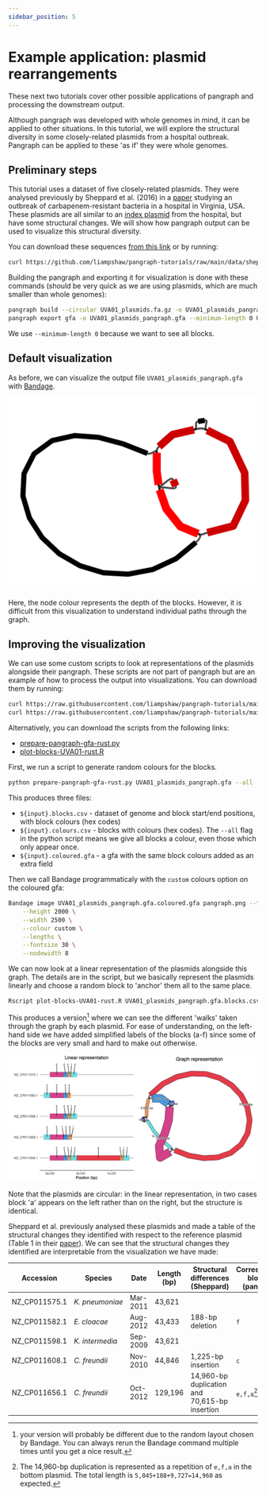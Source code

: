 ```yaml
---
sidebar_position: 5
---
```


# Example application: plasmid rearrangements

These next two tutorials cover other possible applications of pangraph and processing the downstream output.

Although pangraph was developed with whole genomes in mind, it can be applied to other situations. In this tutorial, we will explore the structural diversity in some closely-related plasmids from a hospital outbreak. Pangraph can be applied to these 'as if' they were whole genomes.  

## Preliminary steps

This tutorial uses a dataset of five closely-related plasmids. They were analysed previously by Sheppard et al. (2016) in a [paper](https://doi.org/10.1128/AAC.00464-16) studying an outbreak of carbapenem-resistant bacteria in a hospital in Virginia, USA. These plasmids are all similar to an [index plasmid](https://www.ncbi.nlm.nih.gov/nuccore/CP017937.1) from the hospital, but have some structural changes. We will show how pangraph output can be used to visualize this structural diversity.

You can download these sequences [from this link](https://github.com/liampshaw/pangraph-tutorials/raw/main/data/sheppard/UVA01_plasmids.fa.gz) or by running:

```bash
curl https://github.com/liampshaw/pangraph-tutorials/raw/main/data/sheppard/UVA01_plasmids.fa.gz -o UVA01_plasmids.fa.gz
```

Building the pangraph and exporting it for visualization is done with these commands (should be very quick as we are using plasmids, which are much smaller than whole genomes):

```bash
pangraph build --circular UVA01_plasmids.fa.gz -o UVA01_plasmids_pangraph.json
pangraph export gfa -o UVA01_plasmids_pangraph.gfa --minimum-length 0 UVA01_plasmids_pangraph.json
```

We use `--minimum-length 0` because we want to see all blocks.

## Default visualization

As before, we can visualize the output file `UVA01_plasmids_pangraph.gfa` with [Bandage](https://rrwick.github.io/Bandage/).

![img](../assets/plasmid_example_pangraph.png)

Here, the node colour represents the depth of the blocks. However, it is difficult from this visualization to understand individual paths through the graph.

## Improving the visualization

We can use some custom scripts to look at representations of the plasmids alongside their pangraph. These scripts are not part of pangraph but are an example of how to process the output into visualizations. You can download them by running:

```bash
curl https://raw.githubusercontent.com/liampshaw/pangraph-tutorials/main/scripts/prepare-pangraph-gfa-rust.py -o prepare-pangraph-gfa-rust.py
curl https://raw.githubusercontent.com/liampshaw/pangraph-tutorials/main/scripts/plot-blocks-UVA01-rust.R -o plot-blocks-UVA01-rust.R
```

Alternatively, you can download the scripts from the following links:
- [prepare-pangraph-gfa-rust.py](https://raw.githubusercontent.com/liampshaw/pangraph-tutorials/main/scripts/prepare-pangraph-gfa-rust.py)
- [plot-blocks-UVA01-rust.R](https://raw.githubusercontent.com/liampshaw/pangraph-tutorials/main/scripts/plot-blocks-UVA01-rust.R)

First, we run a script to generate random colours for the blocks.

```bash
python prepare-pangraph-gfa-rust.py UVA01_plasmids_pangraph.gfa --all
```

This produces three files:
* `${input}.blocks.csv` - dataset of genome and block start/end positions, with block colours (hex codes)
* `${input}.colours.csv` - blocks with colours (hex codes). The `--all` flag in the python script means we give all blocks a colour, even those which only appear once.
* `${input}.coloured.gfa` - a gfa with the same block colours added as an extra field

Then we call Bandage programmaticaly with the `custom` colours option on the coloured gfa:

```bash
Bandage image UVA01_plasmids_pangraph.gfa.coloured.gfa pangraph.png --toutline 2 \
    --height 2000 \
    --width 2500 \
    --colour custom \
    --lengths \
    --fontsize 30 \
    --nodewidth 8
```

We can now look at a linear representation of the plasmids alongside this graph. The details are in the script, but we basically represent the plasmids linearly and choose a random block to 'anchor' them all to the same place.  

```bash
Rscript plot-blocks-UVA01-rust.R UVA01_plasmids_pangraph.gfa.blocks.csv pangraph.png pangraph_linear_vs_graph.pdf
```

This produces a version[^1] where we can see the different 'walks' taken through the graph by each plasmid. For ease of understanding, on the left-hand side we have added simplified labels of the blocks (a-f) since some of the blocks are very small and hard to make out otherwise.

![img](../assets/UVA01_plasmids_visualization.png)

Note that the plasmids are circular: in the linear representation, in two cases block 'a' appears on the left rather than on the right, but the structure is identical.

[^1]: your version will probably be different due to the random layout chosen by Bandage. You can always rerun the Bandage command multiple times until you get a nice result.

Sheppard et al. previously analysed these plasmids and made a table of the structural changes they identified with respect to the reference plasmid (Table 1 in their [paper](https://doi.org/10.1128/AAC.00464-16)). We can see that the structural changes they identified are interpretable from the visualization we have made:


| Accession      | Species         | Date     | Length (bp) | Structural differences (Sheppard)             | Corresponding block(s) (pangraph) |
| -------------- | --------------- | -------- | ----------- | --------------------------------------------- | --------------------------------- |
| NZ\_CP011575.1 | _K. pneumoniae_ | Mar-2011 | 43,621      |                                               |                                   |
| NZ\_CP011582.1 | _E. cloacae_    | Aug-2012 | 43,433      | 188-bp deletion                               | `f`                               |
| NZ\_CP011598.1 | _K. intermedia_ | Sep-2009 | 43,621      |                                               |                                   |
| NZ\_CP011608.1 | _C. freundii_   | Nov-2010 | 44,846      | 1,225-bp insertion                            | `c`                               |
| NZ\_CP011656.1 | _C. freundii_   | Oct-2012 | 129,196     | 14,960-bp duplication and 70,615-bp insertion | `e,f,a`[^2] and `g`               |


[^2]: The 14,960-bp duplication is represented as a repetition of `e,f,a` in the bottom plasmid. The total length is `5,045+188+9,727=14,960` as expected.
